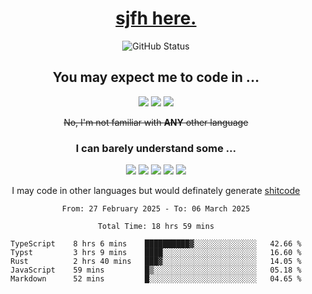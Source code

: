 <div align="center">

  <h1><a href="https://sjfh.top/">sjfh here.</a></h1>

  <img src="https://github-readme-stats.vercel.app/api?username=sjfhsjfh&show_icons=true&theme=dark&rank_icon=github&show=reviews,discussions_started,discussions_answered,prs_merged,prs_merged_percentage" alt="GitHub Status">

  <!-- ![Top Langs](https://github-readme-stats.vercel.app/api/top-langs/?username=sjfhsjfh&theme=dark) -->

  <br/>

  <h2>You may expect me to code in ...</h2>

  <img src="https://img.shields.io/badge/-Scratch-4D97FF?style=flat&logo=Scratch&logoColor=ffffff">
  <img src="https://img.shields.io/badge/-Python-3776AB?style=flat&logo=Python&logoColor=ffffff">
  <img src="https://img.shields.io/badge/-Typst-239DAD?style=flat&logo=Typst&logoColor=ffffff">

  <del>No, I'm not familiar with <b>ANY</b> other language</del>

  <h3>I can barely understand some ...</h3>

  <img src="https://img.shields.io/badge/-Rust-9A7B63?style=flat&logo=Rust&logoColor=ffffff">
  <img src="https://img.shields.io/badge/-LaTeX-008080?style=flat&logo=LaTeX&logoColor=ffffff">
  <img src="https://img.shields.io/badge/-TypeScript-3178C6?style=flat&logo=TypeScript&logoColor=ffffff">
  <img src="https://img.shields.io/badge/-JavaScript-F7DF1E?style=flat&logo=JavaScript&logoColor=ffffff">
  <img src="https://img.shields.io/badge/-C++-00599C?style=flat&logo=C%2B%2B&logoColor=ffffff">

  I may code in other languages but would definately generate <a href="https://github.com/trekhleb/state-of-the-art-shitcode">shitcode</a>

  <!-- <h2>Notice that..</h2>

  <p>sjfh is <b>NOT</b> a programmer.</p> -->

<!--START_SECTION:wakatime-->

```typc
From: 27 February 2025 - To: 06 March 2025

Total Time: 18 hrs 59 mins

TypeScript    8 hrs 6 mins    ██████████▓░░░░░░░░░░░░░░   42.66 %
Typst         3 hrs 9 mins    ████░░░░░░░░░░░░░░░░░░░░░   16.60 %
Rust          2 hrs 40 mins   ███▓░░░░░░░░░░░░░░░░░░░░░   14.05 %
JavaScript    59 mins         █▒░░░░░░░░░░░░░░░░░░░░░░░   05.18 %
Markdown      52 mins         █░░░░░░░░░░░░░░░░░░░░░░░░   04.65 %
```

<!--END_SECTION:wakatime-->

</div>
